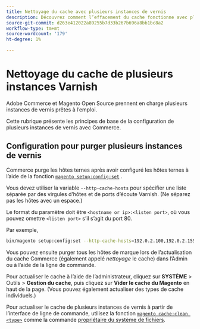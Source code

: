 ```yaml
---
title: Nettoyage du cache avec plusieurs instances de vernis
description: Découvrez comment l’effacement du cache fonctionne avec plusieurs instances de vernis.
source-git-commit: d263e412022a89255b7d33b267b696a8bb1bc8a2
workflow-type: tm+mt
source-wordcount: '179'
ht-degree: 1%

---
```



# Nettoyage du cache de plusieurs instances Varnish

Adobe Commerce et Magento Open Source prennent en charge plusieurs instances de vernis prêtes à l’emploi.

Cette rubrique présente les principes de base de la configuration de plusieurs instances de vernis avec Commerce.

## Configuration pour purger plusieurs instances de vernis

Commerce purge les hôtes ternes après avoir configuré les hôtes ternes à l’aide de la fonction [`magento setup:config:set`](../../installation/tutorials/deployment.md) .

Vous devez utiliser la variable `--http-cache-hosts` pour spécifier une liste séparée par des virgules d’hôtes et de ports d’écoute Varnish. (Ne séparez pas les hôtes avec un espace.)

Le format du paramètre doit être `<hostname or ip>:<listen port>`, où vous pouvez omettre `<listen port>` s’il s’agit du port 80.

Par exemple,

```bash
bin/magento setup:config:set --http-cache-hosts=192.0.2.100,192.0.2.155:8080
```

Vous pouvez ensuite purger tous les hôtes de marque lors de l’actualisation du cache Commerce (également appelé _nettoyage_ le cache) dans l’Admin ou à l’aide de la ligne de commande.

Pour actualiser le cache à l’aide de l’administrateur, cliquez sur **SYSTÈME** > Outils > **Gestion du cache**, puis cliquez sur **Vider le cache du Magento** en haut de la page. (Vous pouvez également actualiser des types de cache individuels.)

Pour actualiser le cache de plusieurs instances de vernis à partir de l’interface de ligne de commande, utilisez la fonction [`magento cache:clean <type>`](../cli/manage-cache.md#clean-and-flush-cache-types) comme la commande [propriétaire du système de fichiers](../../installation/prerequisites/file-system/overview.md).
